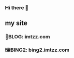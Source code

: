 ### Hi there 👋

<!-- ![](https://github-readme-stats.vercel.app/api?username=tzzs) -->

## my site

### 📝BLOG: imtzz.com

### 🖼BING2: bing2.imtzz.com



<!--
**tzzs/tzzs** is a ✨ _special_ ✨ repository because its `README.md` (this file) appears on your GitHub profile.

Here are some ideas to get you started:

- 🔭 I’m currently working on ...
- 🌱 I’m currently learning ...
- 👯 I’m looking to collaborate on ...
- 🤔 I’m looking for help with ...
- 💬 Ask me about ...
- 📫 How to reach me: ...
- 😄 Pronouns: ...
- ⚡ Fun fact: ...
-->
